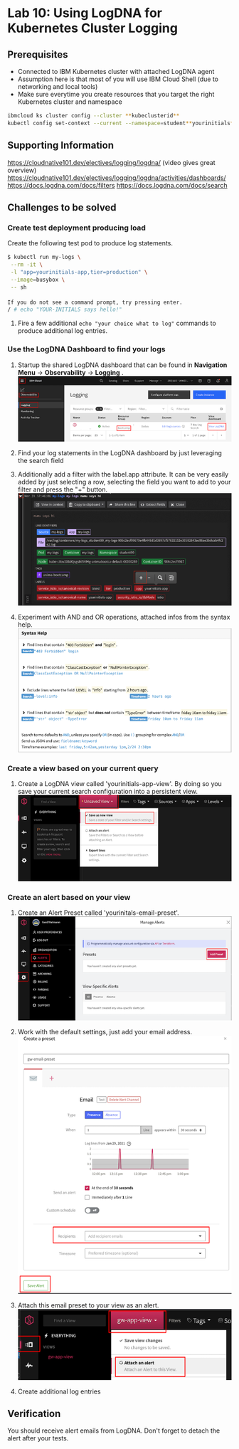 # Lab 10: Using LogDNA for Kubernetes Cluster Logging

## Prerequisites

- Connected to IBM Kubernetes cluster with attached LogDNA agent
- Assumption here is that most of you will use IBM Cloud Shell (due to networking and local tools)
- Make sure everytime you create resources that you target the right Kubernetes cluster and namespace

```bash
ibmcloud ks cluster config --cluster **kubeclusterid**
kubectl config set-context --current --namespace=student**yourinitials**
```

## Supporting Information

<https://cloudnative101.dev/electives/logging/logdna/> (video gives great overview)
<https://cloudnative101.dev/electives/logging/logdna/activities/dashboards/>
<https://docs.logdna.com/docs/filters>
<https://docs.logdna.com/docs/search>

## Challenges to be solved

### Create test deployment producing load

Create the following test pod to produce log statements.

```bash
$ kubectl run my-logs \
 --rm -it \
 -l "app=yourinitials-app,tier=production" \
 --image=busybox \
 -- sh

If you do not see a command prompt, try pressing enter.
/ # echo "YOUR-INITIALS says hello!"
```

1. Fire a few additional `echo "your choice what to log"` commands to produce additional log entries.

### Use the LogDNA Dashboard to find your logs

1. Startup the shared LogDNA dashboard that can be found in **Navigation Menu** -> **Observability** -> **Logging** .
   ![image](images/lab-logdna-01.png)

1. Find your log statements in the LogDNA dashboard by just leveraging the search field

1. Additionally add a filter with the label.app attribute. It can be very easily added by just selecting a row, selecting the field you want to add to your filter and press the "+" button.
   ![image](images/lab-logdna-02.png)
   

1. Experiment with AND and OR operations, attached infos from the syntax help.
   ![image](images/lab-logdna-03.png)

### Create a view based on your current query

1. Create a LogDNA view called 'yourinitials-app-view'. By doing so you save your current search configuration into a persistent view.
   ![image](images/lab-logdna-04.png)

### Create an alert based on your view

1. Create an Alert Preset called 'yourinitals-email-preset'.
   ![image](images/lab-logdna-05.png)
1. Work with the default settings, just add your email address.
   ![image](images/lab-logdna-06.png)
1. Attach this email preset to your view as an alert.
   ![image](images/lab-logdna-07.png)

1. Create additional log entries

## Verification

You should receive alert emails from LogDNA. Don't forget to detach the alert after your tests.

